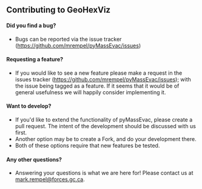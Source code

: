 ## Contributing to GeoHexViz

#### **Did you find a bug?**

* Bugs can be reported via the issue tracker (https://github.com/mrempel/pyMassEvac/issues)

#### **Requesting a feature?**

* If you would like to see a new feature please make a request in the issues tracker 
(https://github.com/mrempel/pyMassEvac/issues); with the issue being tagged as a feature. 
If it seems that it would be of general usefulness we will happily consider implementing it.

#### **Want to develop?**

* If you'd like to extend the functionality of pyMassEvac, please create a pull request. The intent of the development should be discussed with us first. 
* Another option may be to create a Fork, and do your development there.
* Both of these options require that new features be tested.

#### **Any other questions?**

* Answering your questions is what we are here for! Please contact us at mark.rempel@forces.gc.ca.



